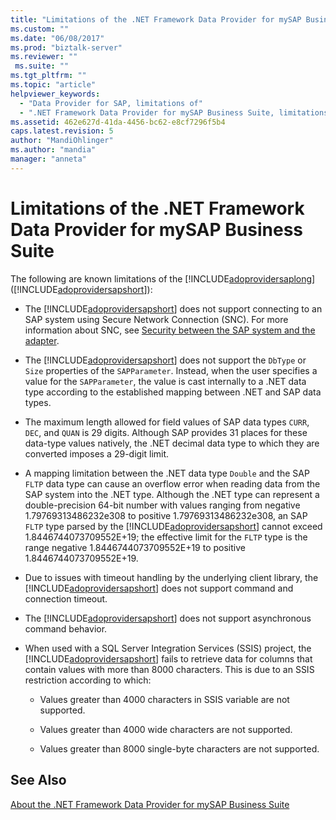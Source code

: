 ```yaml
---
title: "Limitations of the .NET Framework Data Provider for mySAP Business Suite | Microsoft Docs"
ms.custom: ""
ms.date: "06/08/2017"
ms.prod: "biztalk-server"
ms.reviewer: ""
 ms.suite: ""
ms.tgt_pltfrm: ""
ms.topic: "article"
helpviewer_keywords: 
  - "Data Provider for SAP, limitations of"
  - ".NET Framework Data Provider for mySAP Business Suite, limitations of"
ms.assetid: 462e627d-41da-4456-bc62-e8cf7296f5b4
caps.latest.revision: 5
author: "MandiOhlinger"
ms.author: "mandia"
manager: "anneta"
---
```

# Limitations of the .NET Framework Data Provider for mySAP Business Suite
The following are known limitations of the [!INCLUDE[adoprovidersaplong](../../includes/adoprovidersaplong-md.md)] ([!INCLUDE[adoprovidersapshort](../../includes/adoprovidersapshort-md.md)]):  
  
-   The [!INCLUDE[adoprovidersapshort](../../includes/adoprovidersapshort-md.md)] does not support connecting to an SAP system using Secure Network Connection (SNC). For more information about SNC, see [Security between the SAP system and the adapter](../../adapters-and-accelerators/adapter-sap/security-between-the-sap-system-and-the-adapter.md).
  
-   The [!INCLUDE[adoprovidersapshort](../../includes/adoprovidersapshort-md.md)] does not support the `DbType` or `Size` properties of the `SAPParameter`. Instead, when the user specifies a value for the `SAPParameter`, the value is cast internally to a .NET data type according to the established mapping between .NET and SAP data types.  
  
-   The maximum length allowed for field values of SAP data types `CURR`, `DEC`, and `QUAN` is 29 digits. Although SAP provides 31 places for these data-type values natively, the .NET decimal data type to which they are converted imposes a 29-digit limit.  
  
-   A mapping limitation between the .NET data type `Double` and the SAP `FLTP` data type can cause an overflow error when reading data from the SAP system into the .NET type. Although the .NET type can represent a double-precision 64-bit number with values ranging from negative 1.79769313486232e308 to positive 1.79769313486232e308, an SAP `FLTP` type parsed by the [!INCLUDE[adoprovidersapshort](../../includes/adoprovidersapshort-md.md)] cannot exceed 1.8446744073709552E+19; the effective limit for the `FLTP` type is the range negative 1.8446744073709552E+19 to positive 1.8446744073709552E+19.  
  
-   Due to issues with timeout handling by the underlying client library, the [!INCLUDE[adoprovidersapshort](../../includes/adoprovidersapshort-md.md)] does not support command and connection timeout.  
  
-   The [!INCLUDE[adoprovidersapshort](../../includes/adoprovidersapshort-md.md)] does not support asynchronous command behavior.  
  
-   When used with a SQL Server Integration Services (SSIS) project, the [!INCLUDE[adoprovidersapshort](../../includes/adoprovidersapshort-md.md)] fails to retrieve data for columns that contain values with more than 8000 characters. This is due to an SSIS restriction according to which:  
  
    -   Values greater than 4000 characters in SSIS variable are not supported.  
  
    -   Values greater than 4000 wide characters are not supported.  
  
    -   Values greater than 8000 single-byte characters are not supported.  
  
## See Also  
 [About the .NET Framework Data Provider for mySAP Business Suite](../../adapters-and-accelerators/adapter-sap/about-the-net-framework-data-provider-for-mysap-business-suite.md)